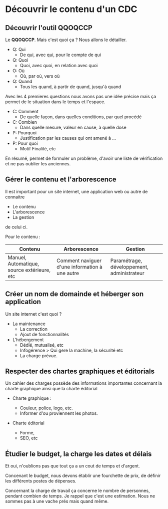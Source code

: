 # Découvrir le contenu d'un CDC

## Découvrir l'outil QQOQCCP

Le **QQOQCCP**. Mais c'est quoi ça ? Nous allons le détailler.

- Q: Qui
  - De qui, avec qui, pour le compte de qui
- Q: Quoi
  - Quoi, avec quoi, en relation avec quoi
- O: Où
  - Où, par où, vers où
- Q: Quand
  - Tous les quand, à partir de quand, jusqu'à quand

Avec les 4 premieres questions nous avons pas une idée précise mais ça permet de le situation dans le temps et l'espace.

- C: Comment
  - De quelle façon, dans quelles conditions, par quel procédé
- C: Combien
  - Dans quelle mesure, valeur en cause, à quelle dose
- P: Pourquoi
  - Justification par les causes qui ont amené à ...
- P: Pour quoi
  - Motif Finalité, etc

En résumé, permet de formuler un problème, d'avoir une liste de vérification et ne pas oublier les anciennes.

## Gérer le contenu et l'arborescence

Il est important pour un site internet, une application web ou autre de connaitre 

- Le contenu
- L'arborescence 
- La gestion 

de celui ci.

Pour le contenu :

| Contenu                                     | Arborescence                                   | Gestion                                    |
| ------------------------------------------- | ---------------------------------------------- | ------------------------------------------ |
| Manuel, Automatique, source extérieure, etc | Comment naviguer d'une information à une autre | Paramétrage, développement, administrateur |

## Créer un nom de domainde et héberger son application

Un site internet c'est quoi ?

- La maintenance
  - La correction
  - Ajout de fonctionnalités
- L'hébergement
  - Dédié, mutualisé, etc
  - Infogérence > Qui gere la machine, la sécurité etc
  - La charge prévue.

## Respecter des chartes graphiques et éditorials

Un cahier des charges possède des informations importantes concernant la charte graphique ainsi que la charte éditorial

- Charte graphique :
  - Couleur, police, logo, etc.
  - Informer d'ou proviennent les photos.

- Charte éditorial
  - Forme,
  - SEO, etc

## Étudier le budget, la charge les dates et délais

Et oui, n'oublions pas que tout ça a un cout de temps et d'argent.

Concenant le budget, nous devons établir une fourchette de prix, de définir les différents postes de dépenses.

Concernant la charge de travail ça concerne le nombre de personnes, pendant combien de temps. Je rappel que c'est une estimation. Nous ne sommes pas à une vache prés mais quand même.
